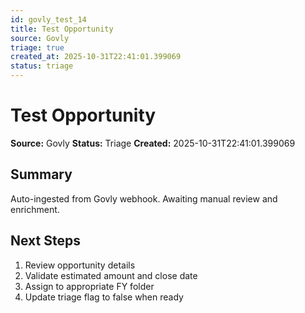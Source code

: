 ```yaml
---
id: govly_test_14
title: Test Opportunity
source: Govly
triage: true
created_at: 2025-10-31T22:41:01.399069
status: triage
---
```


# Test Opportunity

**Source:** Govly
**Status:** Triage
**Created:** 2025-10-31T22:41:01.399069

## Summary

Auto-ingested from Govly webhook. Awaiting manual review and enrichment.

## Next Steps

1. Review opportunity details
2. Validate estimated amount and close date
3. Assign to appropriate FY folder
4. Update triage flag to false when ready
